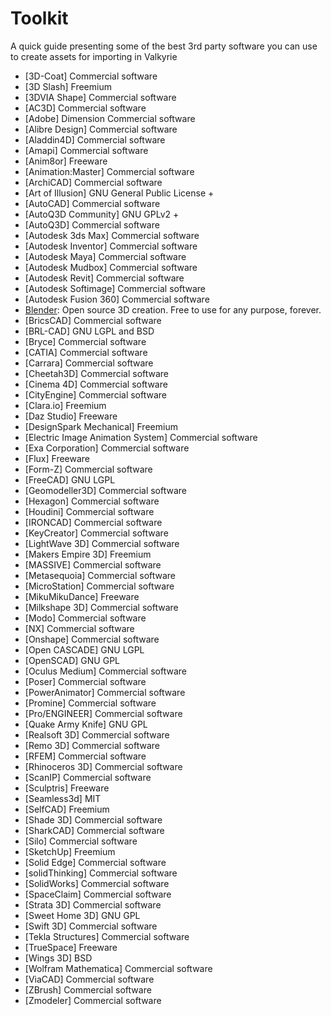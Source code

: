# Toolkit

A quick guide presenting some of the best 3rd party software you can use to create assets for importing in Valkyrie





- [3D-Coat]	Commercial software	
- [3D Slash]	Freemium	
- [3DVIA Shape]	Commercial software	
- [AC3D]	Commercial software	
- [Adobe] Dimension	Commercial software	
- [Alibre Design]	Commercial software	
- [Aladdin4D]	Commercial software	
- [Amapi]	Commercial software	
- [Anim8or]	Freeware	
- [Animation:Master]	Commercial software	
- [ArchiCAD]	Commercial software	
- [Art of Illusion]	GNU General Public License +	
- [AutoCAD]	Commercial software	
- [AutoQ3D Community]	GNU GPLv2 +	
- [AutoQ3D]	Commercial software	
- [Autodesk 3ds Max]	Commercial software	
- [Autodesk Inventor]	Commercial software	
- [Autodesk Maya]	Commercial software	
- [Autodesk Mudbox]	Commercial software	
- [Autodesk Revit]	Commercial software	
- [Autodesk Softimage]	Commercial software	
- [Autodesk Fusion 360]	Commercial software	
- [Blender](https://www.blender.org/): Open source 3D creation. Free to use for any purpose, forever.
- [BricsCAD]	Commercial software	
- [BRL-CAD]	GNU LGPL and BSD	
- [Bryce]	Commercial software	
- [CATIA]	Commercial software	
- [Carrara]	Commercial software	
- [Cheetah3D]	Commercial software	
- [Cinema 4D]	Commercial software	
- [CityEngine]	Commercial software	
- [Clara.io]	Freemium	
- [Daz Studio]	Freeware	
- [DesignSpark Mechanical]	Freemium	
- [Electric Image Animation System]	Commercial software	
- [Exa Corporation]	Commercial software	
- [Flux]	Freeware	
- [Form-Z]	Commercial software	
- [FreeCAD]	GNU LGPL	
- [Geomodeller3D]	Commercial software	
- [Hexagon]	Commercial software	
- [Houdini]	Commercial software	
- [IRONCAD]	Commercial software	
- [KeyCreator]	Commercial software	
- [LightWave 3D]	Commercial software	
- [Makers Empire 3D]	Freemium	
- [MASSIVE]	Commercial software	
- [Metasequoia]	Commercial software	
- [MicroStation]	Commercial software	
- [MikuMikuDance]	Freeware	
- [Milkshape 3D]	Commercial software	
- [Modo]	Commercial software	
- [NX]	Commercial software	
- [Onshape]	Commercial software	
- [Open CASCADE]	GNU LGPL	
- [OpenSCAD]	GNU GPL	
- [Oculus Medium]	Commercial software	
- [Poser]	Commercial software	
- [PowerAnimator]	Commercial software	
- [Promine]	Commercial software	
- [Pro/ENGINEER]	Commercial software	
- [Quake Army Knife]	GNU GPL	
- [Realsoft 3D]	Commercial software	
- [Remo 3D]	Commercial software	
- [RFEM]	Commercial software	
- [Rhinoceros 3D]	Commercial software	
- [ScanIP]	Commercial software	
- [Sculptris]	Freeware	
- [Seamless3d]	MIT	
- [SelfCAD]	Freemium	
- [Shade 3D]	Commercial software	
- [SharkCAD]	Commercial software	
- [Silo]	Commercial software	
- [SketchUp]	Freemium	
- [Solid Edge]	Commercial software	
- [solidThinking]	Commercial software	
- [SolidWorks]	Commercial software	
- [SpaceClaim]	Commercial software	
- [Strata 3D]	Commercial software	
- [Sweet Home 3D]	GNU GPL	
- [Swift 3D]	Commercial software	
- [Tekla Structures]	Commercial software	
- [TrueSpace]	Freeware	
- [Wings 3D]	BSD	
- [Wolfram Mathematica]	Commercial software	
- [ViaCAD]	Commercial software	
- [ZBrush]	Commercial software	
- [Zmodeler]	Commercial software	
